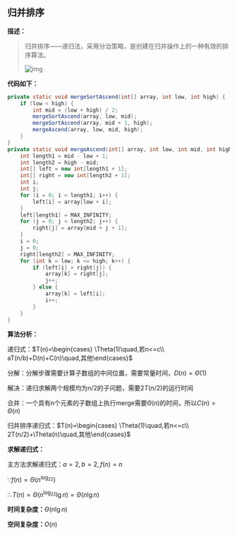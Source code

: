 ## 归并排序

**描述：**

> 归并排序——递归法，采用分治策略，是创建在归并操作上的一种有效的排序算法。
>
> ![img](https://images2017.cnblogs.com/blog/708993/201801/708993-20180111201741988-1257185279.png)

**代码如下：**

```java
private static void mergeSortAscend(int[] array, int low, int high) {
    if (low < high) {
        int mid = (low + high) / 2;
        mergeSortAscend(array, low, mid);
        mergeSortAscend(array, mid + 1, high);
        mergeAscend(array, low, mid, high);
    }
}
private static void mergeAscend(int[] array, int low, int mid, int high) {
    int length1 = mid - low + 1;
    int length2 = high - mid;
    int[] left = new int[length1 + 1];
    int[] right = new int[length2 + 1];
    int i;
    int j;
    for (i = 0; i < length1; i++) {
        left[i] = array[low + i];
    }
    left[length1] = MAX_INFINITY;
    for (j = 0; j < length2; j++) {
        right[j] = array[mid + j + 1];
    }
    i = 0;
    j = 0;
    right[length2] = MAX_INFINITY;
    for (int k = low; k <= high; k++) {
        if (left[i] > right[j]) {
            array[k] = right[j];
            j++;
        } else {
            array[k] = left[i];
            i++;
        }
    }
}
```

**算法分析：**

递归式：$T(n)=\begin{cases} \Theta(1)\quad,若n<=c\\ aT(n/b)+D(n)+C(n)\quad,其他\end{cases}$

分解：分解步骤需要计算子数组的中间位置，需要常量时间，$D(n)=\Theta(1)$

解决：递归求解两个规模均为n/2的子问题，需要$2T(n/2)$的运行时间

合并：一个具有n个元素的子数组上执行merge需要$\Theta(n)$的时间，所以$C(n)=\Theta(n)$

归并排序递归式：$T(n)=\begin{cases} \Theta(1)\quad,若n<=c\\ 2T(n/2)+\Theta(n)\quad,其他\end{cases}$

**求解递归式：**

主方法求解递归式：$a=2,b=2,f(n)=n$

$\because f(n)=\Theta(n^{\log_22})$

$\therefore T(n)=\Theta(n^{\log_22}\lg{n})=\Theta(n\lg{n})$

**时间复杂度：**$\Theta(n\lg{n})$

**空间复杂度：**$O(n)$

